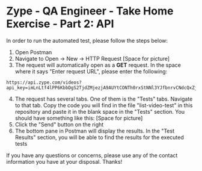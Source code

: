 # Zype - QA Engineer - Take Home Exercise - Part 2: API

In order to run the automated test, please follow the steps below:

1. Open Postman
2. Navigate to Open -> New -> HTTP Request
[Space for picture]
3. The request will automatically open as a **GET** request. In the space where it says "Enter request URL", please enter the following:
```
https://api.zype.com/videos?api_key=imLnLtf4lPP6KbbDgS2TjdZMjezjA9AUYtCONTh0rxStNNl3YJfbnrvCNdcQxZj9
```
4. The request has several tabs. One of them is the "Tests" tabs. Navigate to that tab. Copy the code you will find in the file "list-video-test" in this repository and paste it in the blank space in the "Tests" section. You should have something like this:
[Space for picture]
5. Click the "Send" button on the right
6. The bottom pane in Postman will display the results. In the "Test Results" section, you will be able to find the results for the executed tests


If you have any questions or concerns, please use any of the contact information you have at your disposal.
Thanks!

